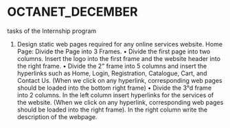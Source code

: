 # OCTANET_DECEMBER
tasks of the Internship program
1. Design static web pages required for any online services website.
Home Page:
Divide the Page into 3 Frames.
• Divide the first page into two columns. Insert the logo into the first frame and the website header into the right frame.
• Divide the 2" frame into 5 columns and insert the hyperlinks such as Home, Login, Registration, Catalogue, Cart, and Contact Us. (When we click on any hyperlink, corresponding web pages should be loaded into the bottom right frame)
• Divide the 3°d frame into 2 columns. In the left column insert hyperlinks for the services of the website. (When we click on any hyperlink, corresponding web pages should be loaded into the right frame). In the right column write the description of the webpage.
